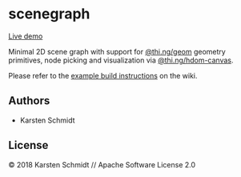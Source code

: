 # scenegraph

[Live demo](http://demo.thi.ng/umbrella/scenegraph/)

Minimal 2D scene graph with support for
[@thi.ng/geom](https://github.com/thi-ng/umbrella/tree/develop/packages/geom)
geometry primitives, node picking and visualization via
[@thi.ng/hdom-canvas](https://github.com/thi-ng/umbrella/tree/develop/packages/hdom-canvas).

Please refer to the [example build instructions](https://github.com/thi-ng/umbrella/wiki/Example-build-instructions) on the wiki.

## Authors

- Karsten Schmidt

## License

&copy; 2018 Karsten Schmidt // Apache Software License 2.0
